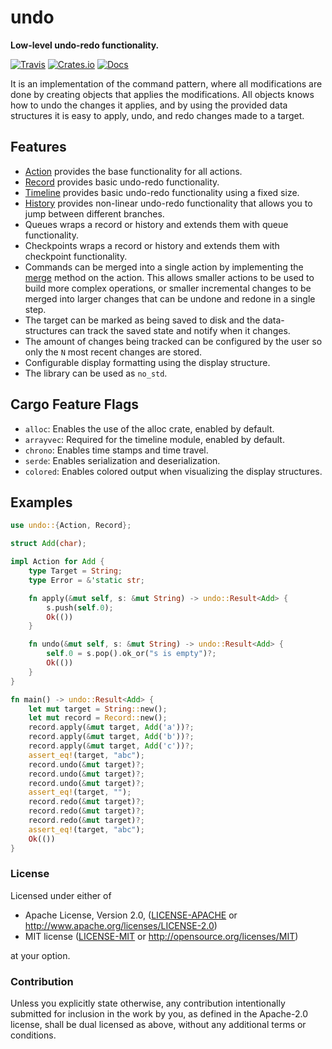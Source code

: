 # undo

**Low-level undo-redo functionality.**

[![Travis](https://travis-ci.com/evenorog/undo.svg?branch=master)](https://travis-ci.com/evenorog/undo)
[![Crates.io](https://img.shields.io/crates/v/undo.svg)](https://crates.io/crates/undo)
[![Docs](https://docs.rs/undo/badge.svg)](https://docs.rs/undo)

It is an implementation of the command pattern, where all modifications are done
by creating objects that applies the modifications. All objects knows
how to undo the changes it applies, and by using the provided data structures
it is easy to apply, undo, and redo changes made to a target.

## Features

* [Action](https://docs.rs/undo/latest/undo/trait.Action.html) provides the base functionality for all actions.
* [Record](https://docs.rs/undo/latest/undo/record/struct.Record.html) provides basic undo-redo functionality.
* [Timeline](https://docs.rs/undo/latest/undo/timeline/struct.Timeline.html) provides basic undo-redo functionality using a fixed size.
* [History](https://docs.rs/undo/latest/undo/history/struct.History.html) provides non-linear undo-redo functionality that allows you to jump between different branches.
* Queues wraps a record or history and extends them with queue functionality.
* Checkpoints wraps a record or history and extends them with checkpoint functionality.
* Commands can be merged into a single action by implementing the
  [merge](https://docs.rs/undo/latest/undo.Action.html#method.merge) method on the action.
  This allows smaller actions to be used to build more complex operations, or smaller incremental changes to be
  merged into larger changes that can be undone and redone in a single step.
* The target can be marked as being saved to disk and the data-structures can track the saved state and notify
  when it changes.
* The amount of changes being tracked can be configured by the user so only the `N` most recent changes are stored.
* Configurable display formatting using the display structure.
* The library can be used as `no_std`.

## Cargo Feature Flags

* `alloc`: Enables the use of the alloc crate, enabled by default.
* `arrayvec`: Required for the timeline module, enabled by default.
* `chrono`: Enables time stamps and time travel.
* `serde`: Enables serialization and deserialization.
* `colored`: Enables colored output when visualizing the display structures.

## Examples

```rust
use undo::{Action, Record};

struct Add(char);

impl Action for Add {
    type Target = String;
    type Error = &'static str;

    fn apply(&mut self, s: &mut String) -> undo::Result<Add> {
        s.push(self.0);
        Ok(())
    }

    fn undo(&mut self, s: &mut String) -> undo::Result<Add> {
        self.0 = s.pop().ok_or("s is empty")?;
        Ok(())
    }
}

fn main() -> undo::Result<Add> {
    let mut target = String::new();
    let mut record = Record::new();
    record.apply(&mut target, Add('a'))?;
    record.apply(&mut target, Add('b'))?;
    record.apply(&mut target, Add('c'))?;
    assert_eq!(target, "abc");
    record.undo(&mut target)?;
    record.undo(&mut target)?;
    record.undo(&mut target)?;
    assert_eq!(target, "");
    record.redo(&mut target)?;
    record.redo(&mut target)?;
    record.redo(&mut target)?;
    assert_eq!(target, "abc");
    Ok(())
}
```

### License

Licensed under either of

* Apache License, Version 2.0, ([LICENSE-APACHE](LICENSE-APACHE) or http://www.apache.org/licenses/LICENSE-2.0)
* MIT license ([LICENSE-MIT](LICENSE-MIT) or http://opensource.org/licenses/MIT)

at your option.

### Contribution

Unless you explicitly state otherwise, any contribution intentionally submitted
for inclusion in the work by you, as defined in the Apache-2.0 license, shall be dual licensed as above, without any
additional terms or conditions.
